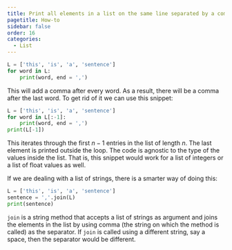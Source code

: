 ```yaml
---
title: Print all elements in a list on the same line separated by a comma
pagetitle: How-to
sidebar: false
order: 16
categories:
  - List
---
```


```python
L = ['this', 'is', 'a', 'sentence']
for word in L:
    print(word, end = ',')
```

This will add a comma after every word. As a result, there will be a comma after the last word. To get rid of it we can use this snippet:

```python
L = ['this', 'is', 'a', 'sentence']
for word in L[:-1]:
    print(word, end = ',')
print(L[-1])
```

This iterates through the first $n - 1$ entries in the list of length $n$. The last element is printed outside the loop. The code is agnostic to the type of the values inside the list. That is, this snippet would work for a list of integers or a list of float values as well.

If we are dealing with a list of strings, there is a smarter way of doing this:

```python
L = ['this', 'is', 'a', 'sentence']
sentence = ','.join(L)
print(sentence)
```

`join` is a string method that accepts a list of strings as argument and joins the elements in the list by using comma (the string on which the method is called) as the separator. If `join` is called using a different string, say a space, then the separator would be different.